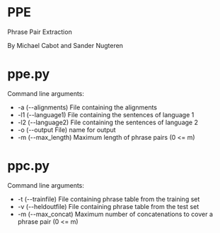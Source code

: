 PPE
===

Phrase Pair Extraction

By Michael Cabot and Sander Nugteren

ppe.py
===

Command line arguments:

- -a (--alignments) File containing the alignments
- -l1 (--language1) File containing the sentences of language 1
- -l2 (--language2) File containing the sentences of language 2
- -o (--output File) name for output
- -m (--max_length) Maximum length of phrase pairs (0 <= m)


ppc.py
===

Command line arguments:

- -t (--trainfile) File containing phrase table from the training set
- -v (--heldoutfile) File containing phrase table from the test set
- -m (--max_concat) Maximum number of concatenations to cover a phrase pair (0 <= m)
